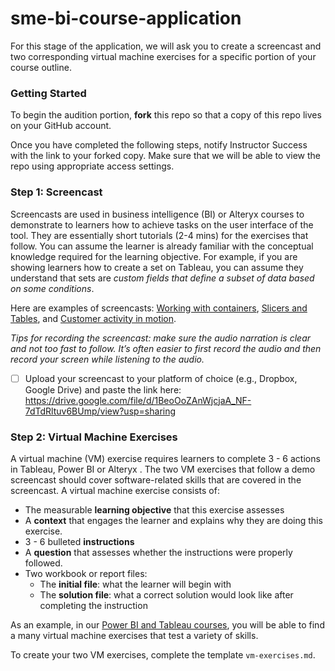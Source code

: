 # sme-bi-course-application
For this stage of the application, we will ask you to create a screencast and two corresponding virtual machine exercises for a specific portion of your course outline. 

### Getting Started 

To begin the audition portion, **fork** this repo so that a copy of this repo lives on your GitHub account.

Once you have completed the following steps, notify Instructor Success with the link to your forked copy. Make sure that we will be able to view the repo using appropriate access settings.

### Step 1: Screencast

Screencasts are used in business intelligence (BI) or Alteryx courses to demonstrate to learners how to achieve tasks on the user interface of the tool. They are essentially short tutorials (2-4 mins) for the exercises that follow. You can assume the learner is already familiar with the conceptual knowledge required for the learning objective. For example, if you are showing learners how to create a set on Tableau, you can assume they understand that sets are *custom fields that define a subset of data based on some conditions*. 

 Here are examples of screencasts: [Working with containers](https://campus.datacamp.com/courses/creating-dashboards-in-tableau/getting-started-with-dashboards?ex=12),  [Slicers and Tables](https://campus.datacamp.com/courses/introduction-to-power-bi/getting-started-with-power-bi?ex=7), and [Customer activity in motion](https://campus.datacamp.com/courses/analyzing-data-in-tableau/mapping-analysis?ex=2). 
 
 *Tips for recording the screencast: make sure the audio narration is clear and not too fast to follow. It’s often easier to first record the audio and then record your screen while listening to the audio.* 

- [ ] Upload your screencast to your platform of choice (e.g., Dropbox, Google Drive) and paste the link here: https://drive.google.com/file/d/1BeoOoZAnWjcjaA_NF-7dTdRltuv6BUmp/view?usp=sharing

### Step 2: Virtual Machine Exercises

A virtual machine (VM) exercise requires learners to complete 3 - 6 actions in Tableau, Power BI or Alteryx . The two VM exercises that follow a demo screencast should cover software-related skills that are covered in the screencast. A virtual machine exercise consists of:

- The measurable **learning objective** that this exercise assesses
- A **context** that engages the learner and explains why they are doing this exercise.
- 3 - 6 bulleted **instructions**
- A **question** that assesses whether the instructions were properly followed.
- Two workbook or report files:
  - The **initial file**: what the learner will begin with
  - The **solution file**: what a correct solution would look like after completing the instruction

As an example, in our [Power BI and Tableau courses](https://learn.datacamp.com/courses?technologies=Tableau&technologies=Power%20BI), you will be able to find a many virtual machine exercises that test a variety of skills.

To create your two VM exercises, complete the template `vm-exercises.md`. 
